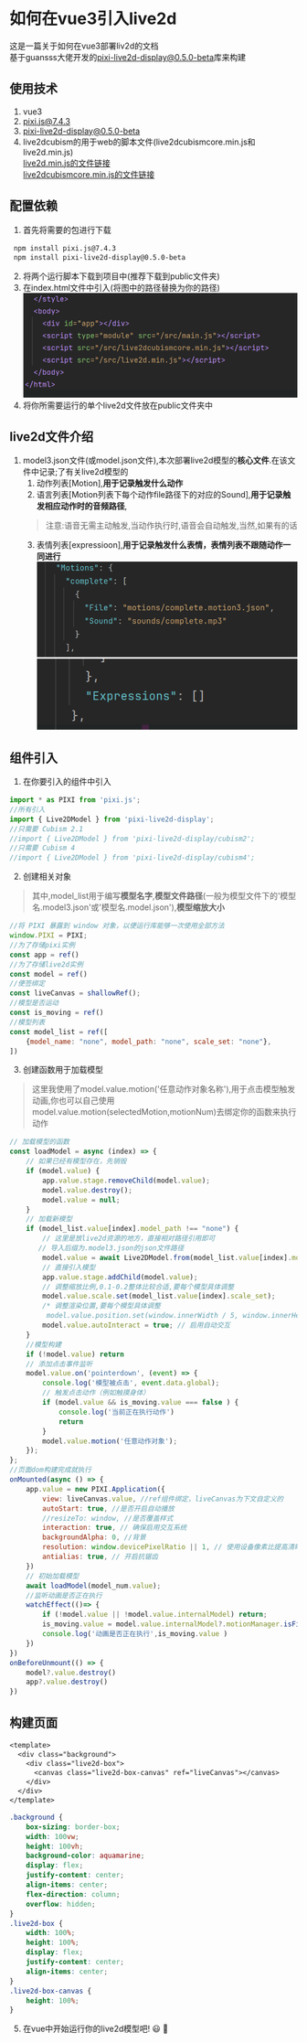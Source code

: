 # 如何在vue3引入live2d

这是一篇关于如何在vue3部署liv2d的文档  
基于guansss大佬开发的[pixi-live2d-display@0.5.0-beta](https://github.com/guansss/pixi-live2d-display)库来构建  


## 使用技术  

1. vue3
2. [pixi.js@7.4.3](https://pixijs.com/7.x/guides)
3. [pixi-live2d-display@0.5.0-beta](https://github.com/guansss/pixi-live2d-display)
4. live2dcubism的用于web的脚本文件(live2dcubismcore.min.js和live2d.min.js)  
[live2d.min.js的文件链接](https://github.com/fish-bread/vue-live2d/blob/main/src/live2d.min.js)  
[live2dcubismcore.min.js的文件链接](https://github.com/fish-bread/vue-live2d/blob/main/src/live2dcubismcore.min.js)

## 配置依赖

1. 首先将需要的包进行下载  
```bash
 npm install pixi.js@7.4.3
 npm install pixi-live2d-display@0.5.0-beta
```
2. 将两个运行脚本下载到项目中(推荐下载到public文件夹)  
3. 在index.html文件中引入(将图中的路径替换为你的路径)
![index.html配置图片](/markdown_img/vue/vue_live2d_index.png 'index.html配置图片')
4. 将你所需要运行的单个live2d文件放在public文件夹中

## live2d文件介绍

1. model3.json文件(或model.json文件),本次部署live2d模型的**核心文件**.在该文件中记录;了有关live2d模型的  
   1. 动作列表[Motion],**用于记录触发什么动作**
   2. 语言列表[Motion列表下每个动作file路径下的对应的Sound],**用于记录触发相应动作时的音频路径**,
   > 注意:语音无需主动触发,当动作执行时,语音会自动触发,当然,如果有的话
   3. 表情列表[expressioon],**用于记录触发什么表情，表情列表不跟随动作一同进行**
   ![motion图片](/markdown_img/vue/motion.png 'motion图片')
   ![express图片](/markdown_img/vue/express.png 'express图片')
## 组件引入

1. 在你要引入的组件中引入
```javascript
import * as PIXI from 'pixi.js';
//所有引入
import { Live2DModel } from 'pixi-live2d-display';
//只需要 Cubism 2.1
//import { Live2DModel } from 'pixi-live2d-display/cubism2';
//只需要 Cubism 4
//import { Live2DModel } from 'pixi-live2d-display/cubism4';

```

2. 创建相关对象
> 其中,model_list用于编写**模型名字**,**模型文件路径**(一般为模型文件下的'模型名.model3.json'或'模型名.model.json'),**模型缩放大小**
```javascript
//将 PIXI 暴露到 window 对象，以便运行库能够一次使用全部方法
window.PIXI = PIXI;
//为了存储pixi实例
const app = ref()
//为了存储live2d实例
const model = ref()
//便签绑定
const liveCanvas = shallowRef();
//模型是否运动
const is_moving = ref()
//模型列表
const model_list = ref([
    {model_name: "none", model_path: "none", scale_set: "none"},
])
```
3. 创建函数用于加载模型
> 这里我使用了model.value.motion('任意动作对象名称'),用于点击模型触发动画,你也可以自己使用model.value.motion(selectedMotion,motionNum)去绑定你的函数来执行动作
```javascript
// 加载模型的函数
const loadModel = async (index) => {
    // 如果已经有模型存在，先销毁
    if (model.value) {
        app.value.stage.removeChild(model.value);
        model.value.destroy();
        model.value = null;
    }
    // 加载新模型
    if (model_list.value[index].model_path !== "none") {
        // 这里是放live2d资源的地方，直接相对路径引用即可
       // 导入后缀为.model3.json的json文件路径
        model.value = await Live2DModel.from(model_list.value[index].model_path); 
        // 直接引入模型
        app.value.stage.addChild(model.value);
        // 调整缩放比例,0.1-0.2整体比较合适,要每个模型具体调整
        model.value.scale.set(model_list.value[index].scale_set); 
        /* 调整渲染位置,要每个模型具体调整
         model.value.position.set(window.innerWidth / 5, window.innerHeight / 60); */
        model.value.autoInteract = true; // 启用自动交互
    }
    //模型构建
    if (!model.value) return
    // 添加点击事件监听
    model.value.on('pointerdown', (event) => {
        console.log('模型被点击', event.data.global);
        // 触发点击动作（例如触摸身体）
        if (model.value && is_moving.value === false ) {
            console.log('当前正在执行动作')
            return
        }
        model.value.motion('任意动作对象');
    });
};
//页面dom构建完成就执行
onMounted(async () => {
    app.value = new PIXI.Application({
        view: liveCanvas.value, //ref组件绑定，liveCanvas为下文自定义的
        autoStart: true, //是否开启自动播放
        //resizeTo: window, //是否覆盖样式
        interaction: true, // 确保启用交互系统
        backgroundAlpha: 0, //背景
        resolution: window.devicePixelRatio || 1, // 使用设备像素比提高清晰度
        antialias: true, // 开启抗锯齿
    })
    // 初始加载模型
    await loadModel(model_num.value);
    //监听动画是否正在执行
    watchEffect(()=> {
        if (!model.value || !model.value.internalModel) return;
        is_moving.value = model.value.internalModel?.motionManager.isFinished()
        console.log('动画是否正在执行',is_moving.value )
    })
})
onBeforeUnmount(() => {
    model?.value.destroy()
    app?.value.destroy()
})
```
## 构建页面
```vue
<template>
  <div class="background">
    <div class="live2d-box">
      <canvas class="live2d-box-canvas" ref="liveCanvas"></canvas>
    </div>
  </div>
</template>
```

```css
.background {
    box-sizing: border-box;
    width: 100vw;
    height: 100vh;
    background-color: aquamarine;
    display: flex;
    justify-content: center;
    align-items: center;
    flex-direction: column;
    overflow: hidden;
}
.live2d-box {
    width: 100%;
    height: 100%;
    display: flex;
    justify-content: center;
    align-items: center;
}
.live2d-box-canvas {
    height: 100%;
}
```
5. 在vue中开始运行你的live2d模型吧! :smiley: 🎉

